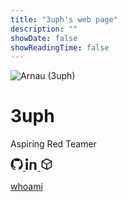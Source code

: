 ```yaml
---
title: "3uph's web page"
description: ""
showDate: false
showReadingTime: false
---
```


<div class="home-hero">
  <img class="home-avatar" src="/images/avatar.jpg" alt="Arnau (3uph)" />
  <h1 class="home-title">3uph</h1>
  <p class="home-subtitle">Aspiring Red Teamer</p>

  <div class="home-socials">
    <a class="home-icon" href="https://github.com/3uph" aria-label="GitHub" title="GitHub">
      <svg viewBox="0 0 24 24" width="20" height="20" role="img"><path fill="currentColor" d="M12 .5A11.5 11.5 0 0 0 .5 12.3a11.8 11.8 0 0 0 7.9 11.2c.6.1.8-.2.8-.5v-2c-3.2.7-3.9-1.4-3.9-1.4-.6-1.5-1.4-1.9-1.4-1.9-1.1-.8.1-.8.1-.8 1.2.1 1.9 1.2 1.9 1.2 1.1 1.9 2.9 1.4 3.6 1.1.1-.8.4-1.4.8-1.7-2.5-.3-5.1-1.3-5.1-5.8 0-1.3.5-2.4 1.2-3.2-.1-.3-.5-1.6.1-3.3 0 0 1-.3 3.3 1.2a11.6 11.6 0 0 1 6 0c2.3-1.5 3.3-1.2 3.3-1.2.6 1.7.2 3 .1 3.3.8.8 1.2 1.9 1.2 3.2 0 4.5-2.6 5.5-5.1 5.8.4.3.8 1 .8 2v3c0 .3.2.6.8.5A11.8 11.8 0 0 0 23.5 12.3 11.5 11.5 0 0 0 12 .5z"/></svg>
    </a>
    <a class="home-icon" href="https://www.linkedin.com/in/arnauvilablanquer/" aria-label="LinkedIn" title="LinkedIn">
      <svg viewBox="0 0 24 24" width="20" height="20" role="img"><path fill="currentColor" d="M4.98 3.5C4.98 4.9 3.9 6 2.5 6S0 4.9 0 3.5 1.1 1 2.5 1s2.48 1.1 2.48 2.5zM.5 8.2h4V23h-4zM8.5 8.2h3.8v2h.1c.5-1 1.8-2.1 3.8-2.1 4 0 4.8 2.6 4.8 6v8.9h-4V15c0-1.9 0-4.3-2.6-4.3s-3 2-3 4.1V23h-4z"/></svg>
    </a>
    <a class="home-icon" href="https://app.hackthebox.com/profile/1208443" aria-label="Hack The Box" title="Hack The Box">
      <svg viewBox="0 0 24 24" width="20" height="20"><path fill="currentColor" d="M12 1 2 6v12l10 5 10-5V6L12 1zm0 2.2 7.5 3.8L12 11.1 4.5 7l7.5-3.8zM4 8.7l7 3.6v8.1l-7-3.5V8.7zm16 0v8.2l-7 3.5v-8.1l7-3.6z"/></svg>
    </a>
  </div>

  <p class="home-cta">
    <a class="btn-primary" href="/whoami/">whoami</a>
  </p>
</div>

